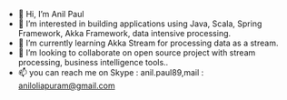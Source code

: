 - 👋 Hi, I’m Anil Paul 
- 👀 I’m interested in building applications using Java, Scala, Spring Framework, Akka Framework, data intensive processing.
- 🌱 I’m currently learning Akka Stream for processing data as a stream.
- 💞️ I’m looking to collaborate on open source project with stream processing, business intelligence tools..
- 📫 you can reach me on Skype : anil.paul89,mail : aniloliapuram@gmail.com

<!---
anilpaul89/anilpaul89 is a ✨ special ✨ repository because its `README.md` (this file) appears on your GitHub profile.
You can click the Preview link to take a look at your changes.
--->

